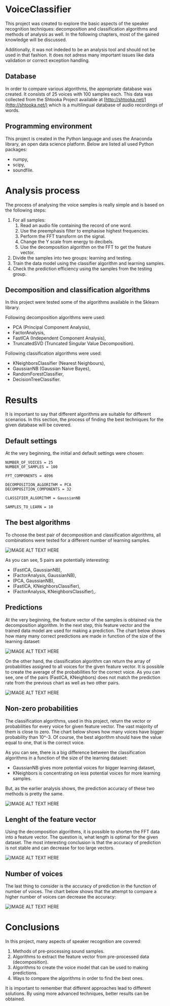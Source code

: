 # VoiceClassifier

This project was created to explore the basic aspects of the speaker recognition techniques: decomposition and classification algorithms and methods of analysis as well. In the following chapters, most of the gained knowledge will be discussed.

Additionally, it was not indeded to be an analysis tool and should not be used in that fashion. It does not adress many important issues like data validation or correct exception handling.

## Database

In order to compare various algorithms, the appropriate database was created. It consists of 25 voices with 100 samples each. This data was collected from the Shtooka Project available at [http://shtooka.net/](http://shtooka.net/) which is a multilingual database of audio recordings of words.

## Programming environment

This project is created in the Python language and uses the Anaconda library, an open data science platform. Below are listed all used Python packages:

- numpy,
- scipy,
- soundfile.

# Analysis process

The process of analysing the voice samples is really simple and is based on the following steps:

1. For all samples:
    1. Read an audio file containing the record of one word.
    2. Use the preemphasis filter to emphasise highest frequencies.
    3. Perform the FFT transform on the signal.
    4. Change the Y scale from energy to decibels.
    5. Use the decomposition algorithm on the FFT to get the feature vector.
5. Divide the samples into two groups: learning and testing.
6. Train the data model using the classifier algorithm and learning samples.
7. Check the prediction efficiency using the samples from the testing group.

## Decomposition and classification algorithms

In this project were tested some of the algorithms available in the Sklearn library.

Following decomposition algorithms were used:

- PCA (Principal Component Analysis),
- FactorAnalysis, 
- FastICA (Independent Component Analysis), 
- TruncatedSVD (Truncated Singular Value Decomposition).

Following classification algorithms were used:

- KNeighborsClassifier (Nearest Neighbours), 
- GaussianNB (Gaussian Naive Bayes),
- RandomForestClassifier, 
- DecisionTreeClassifier.

# Results

It is important to say that different algorithms are suitable for different scenarios. In this section, the process of finding the best techniques for the given database will be covered.

## Default settings

At the very beginning, the initial and default settings were chosen:

```
NUMBER_OF_VOICES = 25
NUMBER_OF_SAMPLES = 100

FFT_COMPONENTS = 4096

DECOMPOSITION_ALGORITHM = PCA
DECOMPOSITION_COMPONENTS = 32

CLASSIFIER_ALGORITHM = GaussianNB

SAMPLES_TO_LEARN = 10
```

## The best algorithms

To choose the best pair of decomposition and classification algorithms, all combinations were tested for a different number of learning samples.

![IMAGE ALT TEXT HERE](images/ranking.png)

As you can see, 5 pairs are potentially interesting:

- (FastICA, GaussianNB),
- (FactorAnalysis, GaussianNB),
- (PCA, GaussianNB),
- (FastICA, KNeighborsClassifier),
- (FactorAnalysis, KNeighborsClassifier),.

## Predictions

At the very beginning, the feature vector of the samples is obtained via the decomposition algorithm. In the next step, this feature vector and the trained data model are used for making a prediction. The chart below shows how many many correct predictions are made in function of the size of the learning dataset:

![IMAGE ALT TEXT HERE](images/predictions.png)

On the other hand, the classification algorithm can return the array of probabilities assigned to all voices for the given feature vector. It is possible to create the average of the probabilities for the correct voice. As you can see, one of the pairs (FastICA, KNeighbors) does not match the prediction rate from the previous chart as well as two other pairs.


![IMAGE ALT TEXT HERE](images/probability.png)

## Non-zero probabilities

The classification algorithms, used in this project, return the vector or probabilities for every voice for given feature vector. The vast majority of them is close to zero. The chart below shows how many voices have bigger probability than 10^-3. Of course, the best algorithm should have the value equal to one, that is the correct voice. 

As you can see, there is a big difference between the classification algorithms in a function of the size of the learning dataset:

- GaussianNB gives more potential voices for bigger learning dataset,
- KNeighbors is concentrating on less potential voices for more learning samples.

But, as the earlier analysis shows, the prediction accuracy of these two methods is pretty the same.

![IMAGE ALT TEXT HERE](images/non-zero.png)

## Lenght of the feature vector

Using the decomposition algorithms, it is possible to shorten the FFT data into a feature vector. The question is, what length is optimal for the given dataset. The most interesting conclusion is that the accuracy of prediction is not stable and can decrease for too large vectors.

![IMAGE ALT TEXT HERE](images/components.png)

## Number of voices

The last thing to consider is the accuracy of prediction in the function of number of voices. The chart below shows that the attempt to compare a higher number of voices can decrease the accuracy:

![IMAGE ALT TEXT HERE](images/voices.png)

# Conclusions

In this project, many aspects of speaker recognition are covered:

1. Methods of pre-processing sound samples.
2. Algorithms to extract the feature vector from pre-processed data (decomposition).
3. Algorithms to create the voice model that can be used to making predictions.
4. Ways to compare the algorithms in order to find the best ones.

It is important to remember that different approaches lead to different solutions. By using more advanced techniques, better results can be obtained.
